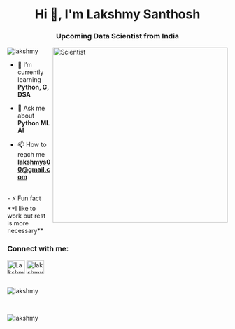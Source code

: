 <h1 align="center">Hi 👋, I'm Lakshmy Santhosh</h1>
<h3 align="center">Upcoming Data Scientist from India</h3>
<img align="right" alt="Scientist" width="400" src="https://media.tenor.com/S59bPkT0pqcAAAAC/programming.gif">

<p align="left"> <img src="https://komarev.com/ghpvc/?username=LakshmySanthosh&label=Profile%20views&color=0e75b6&style=flat" alt="lakshmy" /> </p>

- 🌱 I’m currently learning **Python, C, DSA**

- 💬 Ask me about **Python ML AI**

- 📫 How to reach me **lakshmys00@gmail.com**
</br>
- ⚡ Fun fact **I like to work but rest is more necessary**

<h3 align="left">Connect with me:</h3>
<a href="https://linkedin.com/in/LakshmySanthosh" target="blank"><img align="center" src="https://raw.githubusercontent.com/rahuldkjain/github-profile-readme-,generator/master/src/images/icons/Social/linked-in-alt.svg" alt="Lakshmy" height="30" width="40" /></a>
<a href="https://instagram.com/___lakshmy___" target="blank"><img align="center" src="https://raw.githubusercontent.com/rahuldkjain/github-profile-readme-generator/master/src/images/icons/Social/instagram.svg" alt="lakshmy" height="30" width="40" /></a>
</br>
</br>
<p><img align="center" src="https://github-readme-stats.vercel.app/api/top-langs?username=LakshmySanthosh&show_icons=true&locale=en&layout=compact" alt="lakshmy" /></p>
</br>
<p><img align="center" src="https://github-readme-streak-stats.herokuapp.com/?user=LakshmySanthosh&" alt="lakshmy" /></p>
 </p>
